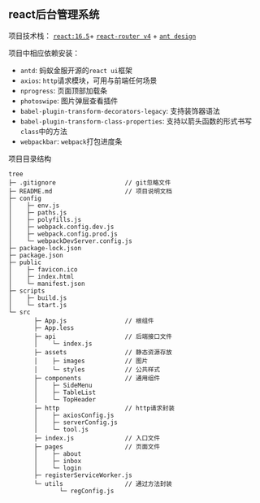 ## react后台管理系统
项目技术栈： [`react:16.5`](https://react.docschina.org/)+ 
[`react-router v4`](https://reacttraining.com/react-router/web/guides/philosophy) + 
[`ant design`](https://ant.design/index-cn)

项目中相应依赖安装：
* `antd`: 蚂蚁金服开源的`react ui`框架
* `axios`: `http`请求模块，可用与前端任何场景
* `nprogress`: 页面顶部加载条
* `photoswipe`: 图片弹层查看插件
* `babel-plugin-transform-decorators-legacy`: 支持装饰器语法
* `babel-plugin-transform-class-properties`: 支持以箭头函数的形式书写`class`中的方法
* `webpackbar`: `webpack`打包进度条

项目目录结构
```
tree
├─ .gitignore                   // git忽略文件
├─ README.md                    // 项目说明文档
├─ config                       
│    ├─ env.js
│    ├─ paths.js
│    ├─ polyfills.js
│    ├─ webpack.config.dev.js
│    ├─ webpack.config.prod.js
│    └─ webpackDevServer.config.js
├─ package-lock.json
├─ package.json
├─ public
│    ├─ favicon.ico
│    ├─ index.html
│    └─ manifest.json
├─ scripts
│    ├─ build.js
│    └─ start.js
└─ src
       ├─ App.js                // 根组件
       ├─ App.less
       ├─ api                   // 后端接口文件
       │    └─ index.js
       ├─ assets                // 静态资源存放
       │    ├─ images           // 图片
       │    └─ styles           // 公共样式
       ├─ components            // 通用组件
       │    ├─ SideMenu
       │    ├─ TableList
       │    └─ TopHeader
       ├─ http                  // http请求封装
       │    ├─ axiosConfig.js
       │    ├─ serverConfig.js
       │    └─ tool.js
       ├─ index.js              // 入口文件
       ├─ pages                 // 页面文件
       │    ├─ about
       │    ├─ inbox
       │    └─ login
       ├─ registerServiceWorker.js
       └─ utils                 // 通过方法封装
              └─ regConfig.js   
```